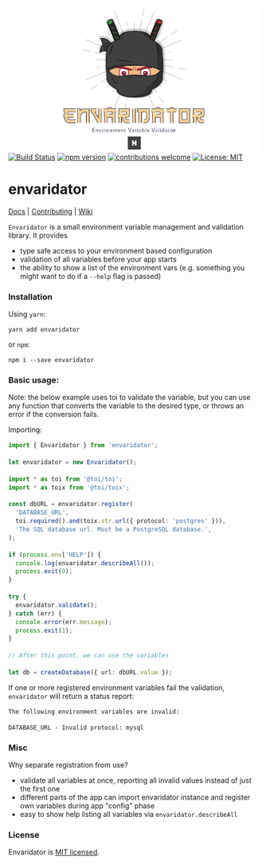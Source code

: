![Envaridator Logo](/assets/envaridator-logo.png)
[![Build Status](https://travis-ci.com/hfour/envaridator.svg?branch=master)](https://travis-ci.com/hfour/envaridator)
[![npm version](https://badge.fury.io/js/envaridator.svg)](https://www.npmjs.com/package/envaridator)
[![contributions welcome](https://img.shields.io/badge/contributions-welcome-brightgreen.svg?style=flat)]()
[![License: MIT](https://img.shields.io/badge/License-MIT-yellow.svg)](https://github.com/hfour/envaridator/blob/master/LICENSE.md)

# envaridator

[Docs](https://github.com/hfour/envaridator/wiki/Docs) |
[Contributing](https://github.com/hfour/envaridator/wiki/Contributing) |
[Wiki](https://github.com/hfour/envaridator/wiki)

`Envaridator` is a small environment variable management and validation library. It provides

- type safe access to your environment based configuration
- validation of all variables before your app starts
- the ability to show a list of the environment vars (e.g. something you might want to do if a `--help` flag is passed)

### Installation

Using `yarn`:

```
yarn add envaridator
```

or `npm`:

```
npm i --save envaridator
```

### Basic usage:

Note: the below example uses toi to validate the variable, but you can use any function that converts the variable to
the desired type, or throws an error if the conversion fails.

Importing:

```typescript
import { Envaridator } from 'envaridator';

let envaridator = new Envaridator();

import * as toi from '@toi/toi';
import * as toix from '@toi/toix';

const dbURL = envaridator.register(
  'DATABASE_URL',
  toi.required().and(toix.str.url({ protocol: 'postgres' })),
  'The SQL database url. Must be a PostgreSQL database.',
);

if (process.env['HELP']) {
  console.log(envaridator.describeAll());
  process.exit(0);
}

try {
  envaridator.validate();
} catch (err) {
  console.error(err.message);
  process.exit(1);
}

// After this point, we can use the variables

let db = createDatabase({ url: dbURL.value });
```

If one or more registered environment variables fail the validation, `envaridator` will return a status report:

```
The following environment variables are invalid:

DATABASE_URL - Invalid protocol: mysql
```

### Misc

Why separate registration from use?

- validate all variables at once, reporting all invalid values instead of just the first one
- different parts of the app can import envaridator instance and register own variables during app "config" phase
- easy to show help listing all variables via `envaridator.describeAll`

### License

Envaridator is [MIT licensed](https://github.com/hfour/envaridator/blob/master/LICENSE.md).
